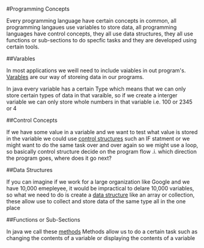 #Programming Concepts

Every programming language have certain concepts in common, all programming langaues use variables to store data, all programming languages have control concepts, they all use data structures, they all use functions or sub-sections to do specfic tasks and they are developed using certain tools.

##Varables

In most applications we weill need to include vaiables in out program's. [Varables](http://en.wikipedia.org/wiki/Variable_%28computer_science%29) are our way of storeing data in our programs.

In java every variable has a certain Type which means that we can only store certain types of data in that varaible, so if we create a interger variable we can only store whole numbers in that variable i.e. 100 or 2345 or 4

##Control Concepts

If we have some value in a variable and we want to test what value is stored in the variable we could use [control structures](http://docs.oracle.com/javase/tutorial/java/nutsandbolts/flow.html) such an IF statment or we might want to do the same task over and over again so we might use a loop, so basically control structure decide on the program flow .i. which direction the program goes, where does it go next?

##Data Structures

If you can imagine if we work for a large organization like Google and we have 10,000 emepleyee, it would be impractical to delare 10,000 variables, so what we need to do is create a [data structure](http://en.wikipedia.org/wiki/Data_structure) like an array or collection, these allow use to collect and store data of the same type all in the one place

##Functions or Sub-Sections

In java we call these [methods](http://docs.oracle.com/javase/tutorial/java/javaOO/methods.html) Methods allow us to do a certain task such as changing the contents of a variable or displaying the contents of a variable


